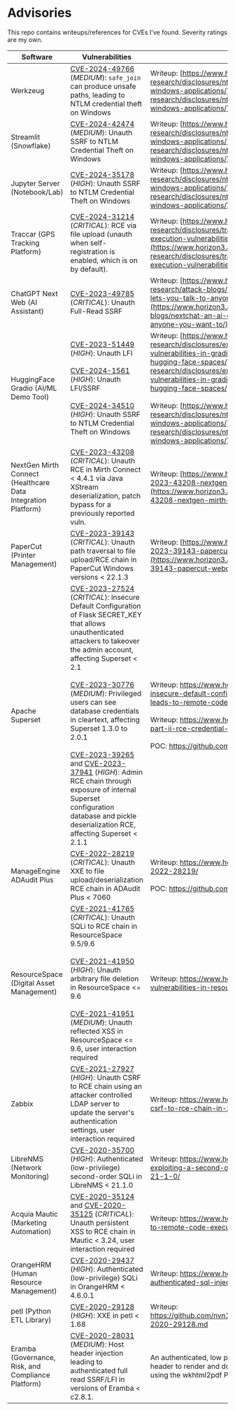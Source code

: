 # Advisories

This repo contains writeups/references for CVEs I've found. Severity ratings are my own.

| Software | Vulnerabilities | Details |
|----|----|----|
|Werkzeug | [CVE-2024-49766](https://nvd.nist.gov/vuln/detail/CVE-2024-49766) (_MEDIUM_): `safe_join` can produce unsafe paths, leading to NTLM credential theft on Windows | Writeup: [https://www.horizon3.ai/attack-research/disclosures/ntlm-credential-theft-in-python-windows-applications/](https://www.horizon3.ai/attack-research/disclosures/ntlm-credential-theft-in-python-windows-applications/)|
|Streamlit (Snowflake)|[CVE-2024-42474](https://nvd.nist.gov/vuln/detail/CVE-2024-42474) (_MEDIUM_): Unauth SSRF to NTLM Credential Theft on Windows|Writeup: [https://www.horizon3.ai/attack-research/disclosures/ntlm-credential-theft-in-python-windows-applications/](https://www.horizon3.ai/attack-research/disclosures/ntlm-credential-theft-in-python-windows-applications/)|
|Jupyter Server (Notebook/Lab)|[CVE-2024-35178](https://nvd.nist.gov/vuln/detail/CVE-2024-35178) (_HIGH_): Unauth SSRF to NTLM Credential Theft on Windows|Writeup: [https://www.horizon3.ai/attack-research/disclosures/ntlm-credential-theft-in-python-windows-applications/](https://www.horizon3.ai/attack-research/disclosures/ntlm-credential-theft-in-python-windows-applications/)|
|Traccar (GPS Tracking Platform)|[CVE-2024-31214](https://nvd.nist.gov/vuln/detail/CVE-2024-31214) (_CRITICAL_): RCE via file upload (unauth when self-registration is enabled, which is on by default).|Writeup: [https://www.horizon3.ai/attack-research/disclosures/traccar-5-remote-code-execution-vulnerabilities/](https://www.horizon3.ai/attack-research/disclosures/traccar-5-remote-code-execution-vulnerabilities/)|
|ChatGPT Next Web (AI Assistant)|[CVE-2023-49785](https://nvd.nist.gov/vuln/detail/CVE-2023-49785) (_CRITICAL_): Unauth Full-Read SSRF | Writeup: [https://www.horizon3.ai/attack-research/attack-blogs/nextchat-an-ai-chatbot-that-lets-you-talk-to-anyone-you-want-to/](https://www.horizon3.ai/attack-research/attack-blogs/nextchat-an-ai-chatbot-that-lets-you-talk-to-anyone-you-want-to/)|
|HuggingFace Gradio (AI/ML Demo Tool)|[CVE-2023-51449](https://nvd.nist.gov/vuln/detail/CVE-2023-51449) (_HIGH_): Unauth LFI<br/><br/>[CVE-2024-1561](https://nvd.nist.gov/vuln/detail/CVE-2024-1561) (_HIGH_): Unauth LFI/SSRF<br/><br/>[CVE-2024-34510](https://nvd.nist.gov/vuln/detail/CVE-2024-34510) (_HIGH_): Unauth SSRF to NTLM Credential Theft on Windows| Writeup: [https://www.horizon3.ai/attack-research/disclosures/exploiting-file-read-vulnerabilities-in-gradio-to-steal-secrets-from-hugging-face-spaces/](https://www.horizon3.ai/attack-research/disclosures/exploiting-file-read-vulnerabilities-in-gradio-to-steal-secrets-from-hugging-face-spaces/)<br/><br/>Writeup: [https://www.horizon3.ai/attack-research/disclosures/ntlm-credential-theft-in-python-windows-applications/](https://www.horizon3.ai/attack-research/disclosures/ntlm-credential-theft-in-python-windows-applications/)|
|NextGen Mirth Connect (Healthcare Data Integration Platform)|[CVE-2023-43208](https://nvd.nist.gov/vuln/detail/CVE-2023-43208) (_CRITICAL_): Unauth RCE in Mirth Connect < 4.4.1 via Java XStream deserialization, patch bypass for a previously reported vuln.|Writeup: [https://www.horizon3.ai/writeup-for-cve-2023-43208-nextgen-mirth-connect-pre-auth-rce/](https://www.horizon3.ai/writeup-for-cve-2023-43208-nextgen-mirth-connect-pre-auth-rce/)|
|PaperCut (Printer Management)|[CVE-2023-39143](https://nvd.nist.gov/vuln/detail/CVE-2023-39143) (_CRITICAL_): Unauth path traversal to file upload/RCE chain in PaperCut Windows versions < 22.1.3|Writeup: [https://www.horizon3.ai/writeup-for-cve-2023-39143-papercut-webdav-vulnerability/](https://www.horizon3.ai/writeup-for-cve-2023-39143-papercut-webdav-vulnerability/)|
|Apache Superset|[CVE-2023-27524](https://nvd.nist.gov/vuln/detail/CVE-2023-27524) (_CRITICAL_): Insecure Default Configuration of Flask SECRET_KEY that allows unauthenticated attackers to takeover the admin account, affecting Superset < 2.1<br/><br/>[CVE-2023-30776](https://nvd.nist.gov/vuln/detail/CVE-2023-30776) (_MEDIUM_): Privileged users can see database credentials in cleartext, affecting Superset 1.3.0 to 2.0.1<br/><br/>[CVE-2023-39265](https://nvd.nist.gov/vuln/detail/CVE-2023-39265) and [CVE-2023-37941](https://nvd.nist.gov/vuln/detail/CVE-2023-37941) (_HIGH_): Admin RCE chain through exposure of internal Superset configuration database and pickle deserialization RCE, affecting Superset < 2.1.1|Writeup: https://www.horizon3.ai/cve-2023-27524-insecure-default-configuration-in-apache-superset-leads-to-remote-code-execution/<br/><br/>Writeup: https://www.horizon3.ai/apache-superset-part-ii-rce-credential-harvesting-and-more/<br/><br/>POC: https://github.com/horizon3ai/CVE-2023-27524|
|ManageEngine ADAudit Plus|[CVE-2022-28219](https://nvd.nist.gov/vuln/detail/CVE-2022-28219) (_CRITICAL_): Unauth XXE to file upload/deserialization RCE chain in ADAudit Plus < 7060|Writeup: https://www.horizon3.ai/red-team-blog-cve-2022-28219/<br/><br/>POC: https://github.com/horizon3ai/CVE-2022-28219|
|ResourceSpace (Digital Asset Management)|[CVE-2021-41765](https://nvd.nist.gov/vuln/detail/CVE-2021-41765) (_CRITICAL_): Unauth SQLi to RCE chain in ResourceSpace 9.5/9.6<br/><br/>[CVE-2021-41950](https://nvd.nist.gov/vuln/detail/CVE-2021-41950) (_HIGH_): Unauth arbitrary file deletion in ResourceSpace <= 9.6</br><br/>[CVE-2021-41951](https://nvd.nist.gov/vuln/detail/CVE-2021-41951) (_MEDIUM_): Unauth reflected XSS in ResourceSpace <= 9.6, user interaction required|Writeup: https://www.horizon3.ai/multiple-vulnerabilities-in-resourcespace/|
|Zabbix|[CVE-2021-27927](https://nvd.nist.gov/vuln/detail/CVE-2021-27927) (_HIGH_): Unauth CSRF to RCE chain using an attacker controlled LDAP server to update the server's authentication settings, user interaction required|Writeup: https://www.horizon3.ai/cve-2021-27927-csrf-to-rce-chain-in-zabbix/|
|LibreNMS (Network Monitoring)|[CVE-2020-35700](https://nvd.nist.gov/vuln/detail/CVE-2020-35700) (_HIGH_): Authenticated (low-privilege) second-order SQLi in LibreNMS < 21.1.0|Writeup: https://www.horizon3.ai/cve-2020-35700-exploiting-a-second-order-sql-injection-in-librenms-21-1-0/|
|Acquia Mautic (Marketing Automation)|[CVE-2020-35124](https://nvd.nist.gov/vuln/detail/CVE-2020-35124) and [CVE-2020-35125](https://nvd.nist.gov/vuln/detail/CVE-2020-35125) (_CRITICAL_): Unauth persistent XSS to RCE chain in Mautic < 3.24, user interaction required|Writeup: https://www.horizon3.ai/unauthenticated-xss-to-remote-code-execution-chain-in-mautic-3-2-4/|
|OrangeHRM (Human Resource Management)|[CVE-2020-29437](https://nvd.nist.gov/vuln/detail/CVE-2020-29437) (_HIGH_): Authenticated (low-privilege) SQLi in OrangeHRM < 4.6.0.1|Writeup: https://www.horizon3.ai/cve-2020-29437-authenticated-sql-injection-in-orangehrm-4-6-0-1/|
|petl (Python ETL Library)|[CVE-2020-29128](https://nvd.nist.gov/vuln/detail/CVE-2020-29128) (_HIGH_): XXE in petl < 1.68 | Writeup: https://github.com/nvn1729/advisories/blob/master/cve-2020-29128.md |
|Eramba (Governance, Risk, and Compliance Platform)|[CVE-2020-28031](https://nvd.nist.gov/vuln/detail/CVE-2020-28031) (_MEDIUM_): Host header injection leading to authenticated full read SSRF/LFI in versions of Eramba < c2.8.1.|An authenticated, low privilege user can alter the Host header to render and download arbitrary documents using the wkhtml2pdf PDF printer.|
